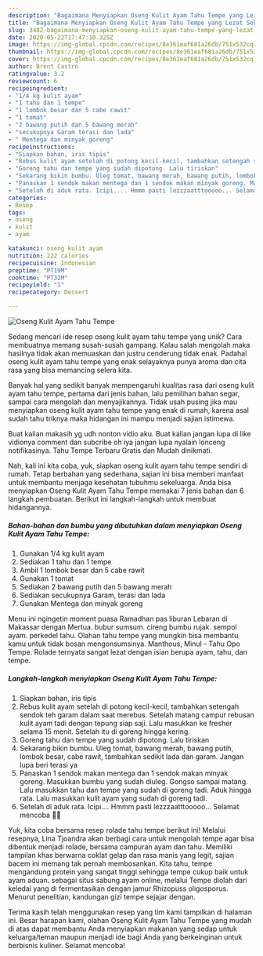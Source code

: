```yaml
---
description: "Bagaimana Menyiapkan Oseng Kulit Ayam Tahu Tempe yang Lezat Sekali"
title: "Bagaimana Menyiapkan Oseng Kulit Ayam Tahu Tempe yang Lezat Sekali"
slug: 3482-bagaimana-menyiapkan-oseng-kulit-ayam-tahu-tempe-yang-lezat-sekali
date: 2020-05-22T17:47:10.325Z
image: https://img-global.cpcdn.com/recipes/8e361eaf681a26db/751x532cq70/oseng-kulit-ayam-tahu-tempe-foto-resep-utama.jpg
thumbnail: https://img-global.cpcdn.com/recipes/8e361eaf681a26db/751x532cq70/oseng-kulit-ayam-tahu-tempe-foto-resep-utama.jpg
cover: https://img-global.cpcdn.com/recipes/8e361eaf681a26db/751x532cq70/oseng-kulit-ayam-tahu-tempe-foto-resep-utama.jpg
author: Brent Castro
ratingvalue: 3.2
reviewcount: 6
recipeingredient:
- "1/4 kg kulit ayam"
- "1 tahu dan 1 tempe"
- "1 lombok besar dan 5 cabe rawit"
- "1 tomat"
- "2 bawang putih dan 5 bawang merah"
- "secukupnya Garam terasi dan lada"
- " Mentega dan minyak goreng"
recipeinstructions:
- "Siapkan bahan, iris tipis"
- "Rebus kulit ayam setelah di potong kecil-kecil, tambahkan setengah sendok teh garam dalam saat merebus. Setelah matang campur rebusan kulit ayam tadi dengan tepung siap saji. Lalu masukkan ke fresher selama 15 menit. Setelah itu di goreng hingga kering."
- "Goreng tahu dan tempe yang sudah dipotong. Lalu tiriskan"
- "Sekarang bikin bumbu. Uleg tomat, bawang merah, bawang putih, lombok besar, cabe rawit, tambahkan sedikit lada dan garam. Jangan lupa beri terasi ya"
- "Panaskan 1 sendok makan mentega dan 1 sendok makan minyak goreng. Masukkan bumbu yang sudah diuleg. Gongso sampai matang. Lalu masukkan tahu dan tempe yang sudah di goreng tadi. Aduk hingga rata. Lalu masukkan kulit ayam yang sudah di goreng tadi."
- "Setelah di aduk rata. Icipi.... Hmmm pasti lezzzaatttooooo... Selamat mencoba 🥰😍"
categories:
- Resep
tags:
- oseng
- kulit
- ayam

katakunci: oseng kulit ayam 
nutrition: 222 calories
recipecuisine: Indonesian
preptime: "PT19M"
cooktime: "PT32M"
recipeyield: "1"
recipecategory: Dessert

---
```



![Oseng Kulit Ayam Tahu Tempe](https://img-global.cpcdn.com/recipes/8e361eaf681a26db/751x532cq70/oseng-kulit-ayam-tahu-tempe-foto-resep-utama.jpg)

Sedang mencari ide resep oseng kulit ayam tahu tempe yang unik? Cara membuatnya memang susah-susah gampang. Kalau salah mengolah maka hasilnya tidak akan memuaskan dan justru cenderung tidak enak. Padahal oseng kulit ayam tahu tempe yang enak selayaknya punya aroma dan cita rasa yang bisa memancing selera kita.

Banyak hal yang sedikit banyak mempengaruhi kualitas rasa dari oseng kulit ayam tahu tempe, pertama dari jenis bahan, lalu pemilihan bahan segar, sampai cara mengolah dan menyajikannya. Tidak usah pusing jika mau menyiapkan oseng kulit ayam tahu tempe yang enak di rumah, karena asal sudah tahu triknya maka hidangan ini mampu menjadi sajian istimewa.

Buat kalian makasih yg udh nonton vidio aku. Buat kalian jangan lupa di like vidionya comment dan subcribe oh iya jangan lupa nyalain lonceng notifikasinya. Tahu Tempe Terbaru Gratis dan Mudah dinikmati.


Nah, kali ini kita coba, yuk, siapkan oseng kulit ayam tahu tempe sendiri di rumah. Tetap berbahan yang sederhana, sajian ini bisa memberi manfaat untuk membantu menjaga kesehatan tubuhmu sekeluarga. Anda bisa menyiapkan Oseng Kulit Ayam Tahu Tempe memakai 7 jenis bahan dan 6 langkah pembuatan. Berikut ini langkah-langkah untuk membuat hidangannya.

<!--inarticleads1-->

##### Bahan-bahan dan bumbu yang dibutuhkan dalam menyiapkan Oseng Kulit Ayam Tahu Tempe:

1. Gunakan 1/4 kg kulit ayam
1. Sediakan 1 tahu dan 1 tempe
1. Ambil 1 lombok besar dan 5 cabe rawit
1. Gunakan 1 tomat
1. Sediakan 2 bawang putih dan 5 bawang merah
1. Sediakan secukupnya Garam, terasi dan lada
1. Gunakan  Mentega dan minyak goreng


Menu ini ngingetin moment puasa Ramadhan pas liburan Lebaran di Makassar dengan Mertua. bubur sumsum. cireng bumbu rujak. sempol ayam. perkedel tahu. Olahan tahu tempe yang mungkin bisa membantu kamu untuk tidak bosan mengonsumsinya. Manthous, Minul - Tahu Opo Tempe. Rolade ternyata sangat lezat dengan isian berupa ayam, tahu, dan tempe. 

<!--inarticleads2-->

##### Langkah-langkah menyiapkan Oseng Kulit Ayam Tahu Tempe:

1. Siapkan bahan, iris tipis
1. Rebus kulit ayam setelah di potong kecil-kecil, tambahkan setengah sendok teh garam dalam saat merebus. Setelah matang campur rebusan kulit ayam tadi dengan tepung siap saji. Lalu masukkan ke fresher selama 15 menit. Setelah itu di goreng hingga kering.
1. Goreng tahu dan tempe yang sudah dipotong. Lalu tiriskan
1. Sekarang bikin bumbu. Uleg tomat, bawang merah, bawang putih, lombok besar, cabe rawit, tambahkan sedikit lada dan garam. Jangan lupa beri terasi ya
1. Panaskan 1 sendok makan mentega dan 1 sendok makan minyak goreng. Masukkan bumbu yang sudah diuleg. Gongso sampai matang. Lalu masukkan tahu dan tempe yang sudah di goreng tadi. Aduk hingga rata. Lalu masukkan kulit ayam yang sudah di goreng tadi.
1. Setelah di aduk rata. Icipi.... Hmmm pasti lezzzaatttooooo... Selamat mencoba 🥰😍


Yuk, kita coba bersama resep rolade tahu tempe berikut ini! Melalui resepnya, Lina Tjoandra akan berbagi cara untuk mengolah tempe agar bisa dibentuk menjadi rolade, bersama campuran ayam dan tahu. Memiliki tampilan khas berwarna coklat gelap dan rasa manis yang legit, sajian bacem ini memang tak pernah membosankan. Kita tahu, tempe mengandung protein yang sangat tinggi sehingga tempe cukup baik untuk ayam aduan. sebagai situs sabung ayam online, melalui Tempe diolah dari keledai yang di fermentasikan dengan jamur Rhizopuss oligosporus. Menurut penelitian, kandungan gizi tempe sejajar dengan. 

Terima kasih telah menggunakan resep yang tim kami tampilkan di halaman ini. Besar harapan kami, olahan Oseng Kulit Ayam Tahu Tempe yang mudah di atas dapat membantu Anda menyiapkan makanan yang sedap untuk keluarga/teman maupun menjadi ide bagi Anda yang berkeinginan untuk berbisnis kuliner. Selamat mencoba!
